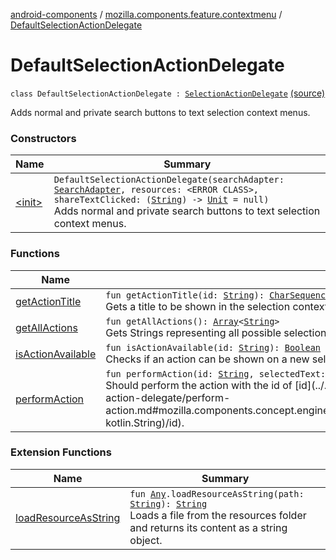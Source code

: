 [android-components](../../index.md) / [mozilla.components.feature.contextmenu](../index.md) / [DefaultSelectionActionDelegate](./index.md)

# DefaultSelectionActionDelegate

`class DefaultSelectionActionDelegate : `[`SelectionActionDelegate`](../../mozilla.components.concept.engine.selection/-selection-action-delegate/index.md) [(source)](https://github.com/mozilla-mobile/android-components/blob/master/components/feature/contextmenu/src/main/java/mozilla/components/feature/contextmenu/DefaultSelectionActionDelegate.kt#L24)

Adds normal and private search buttons to text selection context menus.

### Constructors

| Name | Summary |
|---|---|
| [&lt;init&gt;](-init-.md) | `DefaultSelectionActionDelegate(searchAdapter: `[`SearchAdapter`](../../mozilla.components.feature.search/-search-adapter/index.md)`, resources: <ERROR CLASS>, shareTextClicked: (`[`String`](https://kotlinlang.org/api/latest/jvm/stdlib/kotlin/-string/index.html)`) -> `[`Unit`](https://kotlinlang.org/api/latest/jvm/stdlib/kotlin/-unit/index.html)` = null)`<br>Adds normal and private search buttons to text selection context menus. |

### Functions

| Name | Summary |
|---|---|
| [getActionTitle](get-action-title.md) | `fun getActionTitle(id: `[`String`](https://kotlinlang.org/api/latest/jvm/stdlib/kotlin/-string/index.html)`): `[`CharSequence`](https://kotlinlang.org/api/latest/jvm/stdlib/kotlin/-char-sequence/index.html)`?`<br>Gets a title to be shown in the selection context menu. |
| [getAllActions](get-all-actions.md) | `fun getAllActions(): `[`Array`](https://kotlinlang.org/api/latest/jvm/stdlib/kotlin/-array/index.html)`<`[`String`](https://kotlinlang.org/api/latest/jvm/stdlib/kotlin/-string/index.html)`>`<br>Gets Strings representing all possible selection actions. |
| [isActionAvailable](is-action-available.md) | `fun isActionAvailable(id: `[`String`](https://kotlinlang.org/api/latest/jvm/stdlib/kotlin/-string/index.html)`): `[`Boolean`](https://kotlinlang.org/api/latest/jvm/stdlib/kotlin/-boolean/index.html)<br>Checks if an action can be shown on a new selection context menu. |
| [performAction](perform-action.md) | `fun performAction(id: `[`String`](https://kotlinlang.org/api/latest/jvm/stdlib/kotlin/-string/index.html)`, selectedText: `[`String`](https://kotlinlang.org/api/latest/jvm/stdlib/kotlin/-string/index.html)`): `[`Boolean`](https://kotlinlang.org/api/latest/jvm/stdlib/kotlin/-boolean/index.html)<br>Should perform the action with the id of [id](../../mozilla.components.concept.engine.selection/-selection-action-delegate/perform-action.md#mozilla.components.concept.engine.selection.SelectionActionDelegate$performAction(kotlin.String, kotlin.String)/id). |

### Extension Functions

| Name | Summary |
|---|---|
| [loadResourceAsString](../../mozilla.components.support.test.file/kotlin.-any/load-resource-as-string.md) | `fun `[`Any`](https://kotlinlang.org/api/latest/jvm/stdlib/kotlin/-any/index.html)`.loadResourceAsString(path: `[`String`](https://kotlinlang.org/api/latest/jvm/stdlib/kotlin/-string/index.html)`): `[`String`](https://kotlinlang.org/api/latest/jvm/stdlib/kotlin/-string/index.html)<br>Loads a file from the resources folder and returns its content as a string object. |
